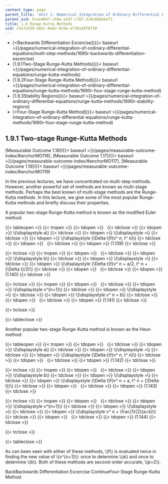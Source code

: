 ```yaml
---
content_type: page
parent_title: 'Unit 1: Numerical Integration of Ordinary Differential Equations'
parent_uid: 5cae4847-c59a-a247-c767-3c0c6b0abef1
title: 1.9 Runge-Kutta Methods
uid: c5e7e539-a82c-8e62-0c8a-e738a18f6f10
---
```


*   [\<Backwards Differentiation Excercise]({{< baseurl >}}/pages/numerical-integration-of-ordinary-differential-equations/multi-step-methods/1690r-backwards-differentiation-excercise)
*   [1.9.1Two-Stage Runge-Kutta Methods]({{< baseurl >}}/pages/numerical-integration-of-ordinary-differential-equations/runge-kutta-methods)
*   [1.9.2Four-Stage Runge-Kutta Method]({{< baseurl >}}/pages/numerical-integration-of-ordinary-differential-equations/runge-kutta-methods/1690r-four-stage-runge-kutta-method)
*   [1.9.3Stability Regions]({{< baseurl >}}/pages/numerical-integration-of-ordinary-differential-equations/runge-kutta-methods/1690r-stability-regions)
*   [\>Four-Stage Runge-Kutta Method]({{< baseurl >}}/pages/numerical-integration-of-ordinary-differential-equations/runge-kutta-methods/1690r-four-stage-runge-kutta-method)

1.9.1 Two-stage Runge-Kutta Methods
-----------------------------------

[Measurable Outcome 1.16]({{< baseurl >}}/pages/measurable-outcome-index/#anchorMO116), [Measurable Outcome 1.17]({{< baseurl >}}/pages/measurable-outcome-index/#anchorMO117), [Measurable Outcome 1.19]({{< baseurl >}}/pages/measurable-outcome-index/#anchorMO119)

In the previous lectures, we have concentrated on multi-step methods. However, another powerful set of methods are known as multi-stage methods. Perhaps the best known of multi-stage methods are the Runge-Kutta methods. In this lecture, we give some of the most popular Runge-Kutta methods and briefly discuss their properties.

A popular two-stage Runge-Kutta method is known as the modified Euler method:

{{< tableopen >}}
{{< tropen >}}
{{< tdopen >}}
 
{{< tdclose >}}
{{< tdopen >}}
\\(\\displaystyle a\\)
{{< tdclose >}}
{{< tdopen >}}
\\(\\displaystyle =\\)
{{< tdclose >}}
{{< tdopen >}}
\\(\\displaystyle {\\Delta t}f(v^ n, t^ n)\\)
{{< tdclose >}}
{{< tdopen >}}
 
{{< tdclose >}}
{{< tdopen >}}
(1.139)
{{< tdclose >}}

{{< trclose >}}
{{< tropen >}}
{{< tdopen >}}
 
{{< tdclose >}}
{{< tdopen >}}
\\(\\displaystyle b\\)
{{< tdclose >}}
{{< tdopen >}}
\\(\\displaystyle =\\)
{{< tdclose >}}
{{< tdopen >}}
\\(\\displaystyle {\\Delta t}f(v^ n + a/2, t^ n + {\\Delta t}/2)\\)
{{< tdclose >}}
{{< tdopen >}}
 
{{< tdclose >}}
{{< tdopen >}}
(1.140)
{{< tdclose >}}

{{< trclose >}}
{{< tropen >}}
{{< tdopen >}}
 
{{< tdclose >}}
{{< tdopen >}}
\\(\\displaystyle v^{n+1}\\)
{{< tdclose >}}
{{< tdopen >}}
\\(\\displaystyle =\\)
{{< tdclose >}}
{{< tdopen >}}
\\(\\displaystyle v^ n + b\\)
{{< tdclose >}}
{{< tdopen >}}
 
{{< tdclose >}}
{{< tdopen >}}
(1.141)
{{< tdclose >}}

{{< trclose >}}

{{< tableclose >}}

Another popular two-stage Runge-Kutta method is known as the Heun method:

{{< tableopen >}}
{{< tropen >}}
{{< tdopen >}}
 
{{< tdclose >}}
{{< tdopen >}}
\\(\\displaystyle a\\)
{{< tdclose >}}
{{< tdopen >}}
\\(\\displaystyle =\\)
{{< tdclose >}}
{{< tdopen >}}
\\(\\displaystyle {\\Delta t}f(v^ n, t^ n)\\)
{{< tdclose >}}
{{< tdopen >}}
 
{{< tdclose >}}
{{< tdopen >}}
(1.142)
{{< tdclose >}}

{{< trclose >}}
{{< tropen >}}
{{< tdopen >}}
 
{{< tdclose >}}
{{< tdopen >}}
\\(\\displaystyle b\\)
{{< tdclose >}}
{{< tdopen >}}
\\(\\displaystyle =\\)
{{< tdclose >}}
{{< tdopen >}}
\\(\\displaystyle {\\Delta t}f(v^ n + a, t^ n + {\\Delta t})\\)
{{< tdclose >}}
{{< tdopen >}}
 
{{< tdclose >}}
{{< tdopen >}}
(1.143)
{{< tdclose >}}

{{< trclose >}}
{{< tropen >}}
{{< tdopen >}}
 
{{< tdclose >}}
{{< tdopen >}}
\\(\\displaystyle v^{n+1}\\)
{{< tdclose >}}
{{< tdopen >}}
\\(\\displaystyle =\\)
{{< tdclose >}}
{{< tdopen >}}
\\(\\displaystyle v^ n + \\frac{1}{2}(a+b)\\)
{{< tdclose >}}
{{< tdopen >}}
 
{{< tdclose >}}
{{< tdopen >}}
(1.144)
{{< tdclose >}}

{{< trclose >}}

{{< tableclose >}}

As can been seen with either of these methods, \\(f\\) is evaluated twice in finding the new value of \\(v^{n+1}\\): once to determine \\(a\\) and once to determine \\(b\\). Both of these methods are second-order accurate, \\(p=2\\).

BackBackwards Differentiation Excercise ContinueFour-Stage Runge-Kutta Method